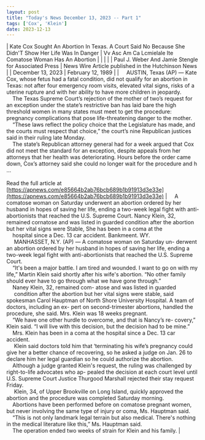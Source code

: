 ```yaml
---
layout: post
title: "Today's News December 13, 2023 -- Part 1"
tags: ['Cox', 'Klein']
date: 2023-12-13
---
```


| Kate Cox Sought An Abortion In Texas. A Court Said No Because She Didn'T Show Her Life Was In Danger | Vv Asc Am Ca Lcmielale Ite   Comatose Woman Has An Abortion  |
|  |  |
| Paul J. Weber And Jamie Stengle for Associated Press | News Wire Article published in the Hutchinson News |
| December 13, 2023 | February 12, 1989 |
| &nbsp;&nbsp;&nbsp;&nbsp;AUSTIN, Texas (AP) — Kate Cox, whose fetus had a fatal condition, did not qualify for an abortion in Texas: not after four emergency room visits, elevated vital signs, risks of a uterine rupture and with her ability to have more children in jeopardy.<br>&nbsp;&nbsp;&nbsp;&nbsp;The Texas Supreme Court’s rejection of the mother of two’s request for an exception under the state’s restrictive ban has laid bare the high threshold women in many states must meet to get the procedure: pregnancy complications that pose life-threatening danger to the mother.<br>&nbsp;&nbsp;&nbsp;&nbsp;“These laws reflect the policy choice that the Legislature has made, and the courts must respect that choice,” the court’s nine Republican justices said in their ruling late Monday.<br>&nbsp;&nbsp;&nbsp;&nbsp;The state’s Republican attorney general had for a week argued that Cox did not meet the standard for an exception, despite appeals from her attorneys that her health was deteriorating. Hours before the order came down, Cox’s attorney said she could no longer wait for the procedure and h ...<br><br>Read the full article at<br>[https://apnews.com/e85664b2ab76bcb689b1b91913d3e33e](https://apnews.com/e85664b2ab76bcb689b1b91913d3e33e) | &nbsp;&nbsp;&nbsp;&nbsp;A comatose woman on Saturday underwent an abortion ordered by her husband in hopes of saving her life, ending a two-week legal fight with anti-abortionists that reached the U.S. Supreme Court. Nancy Klein, 32, remained cornatose and was listed in guarded condition after the abortion but her vital signs were Stable, She has been in a coma at the<br>&nbsp;&nbsp;&nbsp;&nbsp;hospital since a Dec. 13 car accident. Bankmeent. WY.<br>&nbsp;&nbsp;&nbsp;&nbsp; MANHASSET, N.Y. (AP) — A comatose woman on Saturday un- derwent an abortion ordered by her husband in hopes of saving her life, ending a two-week legal fight with anti-abortionists that reached the U.S. Supreme Court.<br>&nbsp;&nbsp;&nbsp;&nbsp;“It's been a major battle. I am tired and wounded. I want to go on with my life,” Martin Klein said shortly after his wife's abortion. “No other family should ever have to go through what we have gone through.”<br>&nbsp;&nbsp;&nbsp;&nbsp;Naney Klein, 32, remained com- atose and was listed in guarded<br>&nbsp;&nbsp;&nbsp;&nbsp; condition after the abortion but her vital signs were stable, said spokesman Carol Hauptman of North Shore University Hospital. A team of doctors, including an ex- pert on second-trimester abortions, handled the procedure, she said. Mrs. Klein was 18 weeks pregnant.<br>&nbsp;&nbsp;&nbsp;&nbsp;“We have one other hurdle to overcome, and that is Nancy’s re- covery,” Klein said. “I will live with this decision, but the decision had to be mine.”<br>&nbsp;&nbsp;&nbsp;&nbsp;Mrs. Klein has been in a coma at the hospital since a Dec. 13 car accident.<br>&nbsp;&nbsp;&nbsp;&nbsp; Klein said doctors told him that ‘terminating his wife’s pregnancy could give her a better chance of recovering, so he asked a judge on Jan. 26 to declare him her legal guardian so he could authorize the abortion.<br>&nbsp;&nbsp;&nbsp;&nbsp;Although a judge granted Klein's request, the ruling was challenged by right-to-life advocates who ap- pealed the decision at each court level until U.S. Supreme Court Justice Thurgood Marshall rejected their stay request Friday.<br>&nbsp;&nbsp;&nbsp;&nbsp; Klein, 34, of Upper Brookville on Long Island, quickly approved the abortion and the procedure was completed Saturday morning.<br>&nbsp;&nbsp;&nbsp;&nbsp;Abortions have been performed before on comatose pregnant women, but never involving the same type of injury or coma, Ms. Hauptman said.<br>&nbsp;&nbsp;&nbsp;&nbsp;“This is not only landmark legal terrain but also medical. There's nothing in the medical literature like this,” Ms. Hauptman said.<br>&nbsp;&nbsp;&nbsp;&nbsp;The operation ended two weeks of strain for Klein and his family.  |